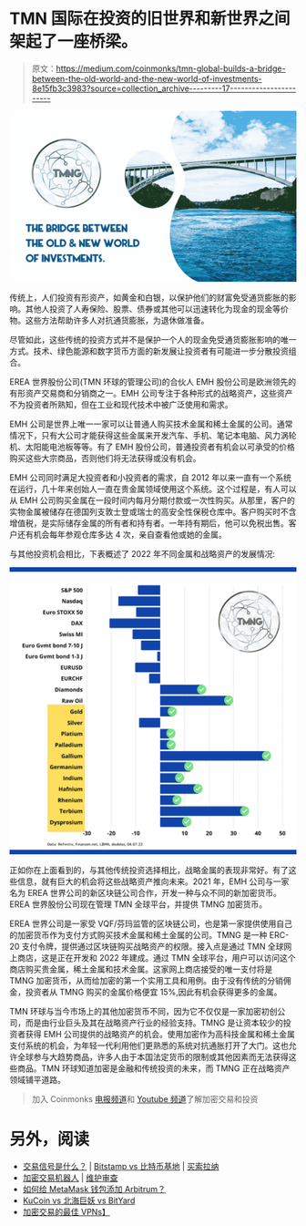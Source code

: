 # TMN 国际在投资的旧世界和新世界之间架起了一座桥梁。

> 原文：<https://medium.com/coinmonks/tmn-global-builds-a-bridge-between-the-old-world-and-the-new-world-of-investments-8e15fb3c3983?source=collection_archive---------17----------------------->

![](img/8ced1733935b43dcc7fd2104c0bb9da4.png)

传统上，人们投资有形资产，如黄金和白银，以保护他们的财富免受通货膨胀的影响。其他人投资了人寿保险、股票、债券或其他可以迅速转化为现金的现金等价物。这些方法帮助许多人对抗通货膨胀，为退休做准备。

尽管如此，这些传统的投资方式并不是保护一个人的现金免受通货膨胀影响的唯一方式。技术、绿色能源和数字货币方面的新发展让投资者有可能进一步分散投资组合。

EREA 世界股份公司(TMN 环球的管理公司)的合伙人 EMH 股份公司是欧洲领先的有形资产交易商和分销商之一。EMH 公司专注于各种形式的战略资产，这些资产不为投资者所熟知，但在工业和现代技术中被广泛使用和需求。

EMH 公司是世界上唯一一家可以让普通人购买技术金属和稀土金属的公司。通常情况下，只有大公司才能获得这些金属来开发汽车、手机、笔记本电脑、风力涡轮机、太阳能电池板等等。有了 EMH 股份公司，普通投资者有机会以可承受的价格购买这些大宗商品，否则他们将无法获得或没有机会。

EMH 公司同时满足大投资者和小投资者的需求，自 2012 年以来一直有一个系统在运行，几十年来创始人一直在贵金属领域使用这个系统。这个过程是，有人可以从 EMH 公司购买金属在一段时间内每月分期付款或一次性购买。从那里，客户的实物金属被储存在德国列支敦士登或瑞士的高安全性保税仓库中。客户购买时不含增值税，是实际储存金属的所有者和持有者。一年持有期后，他可以免税出售。客户还有机会每年参观仓库多达 4 次，亲自查看他或她的金属。

与其他投资机会相比，下表概述了 2022 年不同金属和战略资产的发展情况:

![](img/2f5459af8f3d56fa5135c9becaa03d3d.png)

正如你在上面看到的，与其他传统投资选择相比，战略金属的表现非常好。有了这些信息，就有巨大的机会将这些战略资产推向未来。2021 年，EMH 公司与一家名为 EREA 世界公司的新区块链公司合作，开发一种与众不同的新加密货币。EREA 世界股份公司现在管理 TMN 全球平台，并提供 TMNG 加密货币。

EREA 世界公司是一家受 VQF/芬玛监管的区块链公司，也是第一家提供使用自己的加密货币作为支付方式购买技术金属和稀土金属的公司。TMNG 是一种 ERC-20 支付令牌，提供通过区块链购买战略资产的权限。接入点是通过 TMN 全球网上商店，这是正在开发和 2022 年建成。通过 TMN 全球平台，用户可以访问这个商店购买贵金属，稀土金属和技术金属。这家网上商店接受的唯一支付将是 TMNG 加密货币，从而给加密的第一个实用工具和用例。由于没有传统的分销佣金，投资者从 TMNG 购买的金属价格便宜 15%,因此有机会获得更多的金属。

TMN 环球与当今市场上的其他加密货币不同，因为它不仅仅是一家加密初创公司，而是由行业巨头及其在战略资产行业的经验支持。TMNG 是让资本较少的投资者获得 EMH 公司提供的战略资产的机会。使用加密作为高科技金属和稀土金属支付系统的机会，为年轻一代利用他们更熟悉的系统对抗通胀打开了大门。这也允许全球参与大趋势商品，许多人由于本国法定货币的限制或其他因素而无法获得这些商品。TMN 环球知道加密是金融和传统投资的未来，而 TMNG 正在战略资产领域铺平道路。

> 加入 Coinmonks [电报频道](https://t.me/coincodecap)和 [Youtube 频道](https://www.youtube.com/c/coinmonks/videos)了解加密交易和投资

# 另外，阅读

*   [交易信号是什么？](https://coincodecap.com/trading-signal) | [Bitstamp vs 比特币基地](https://coincodecap.com/bitstamp-coinbase) | [买索拉纳](https://coincodecap.com/buy-solana)
*   [加密交易机器人](/coinmonks/crypto-trading-bot-c2ffce8acb2a) | [维护审查](https://coincodecap.com/uphold-review)
*   [如何给 MetaMask 钱包添加 Arbitrum？](https://coincodecap.com/how-to-add-arbitrum-to-metamask-wallet)
*   [KuCoin vs 北海巨妖 vs BitYard](https://coincodecap.com/kucoin-vs-kraken-vs-bityard)
*   [加密交易的最佳 VPNs】](https://coincodecap.com/best-vpns-for-crypto-trading)
